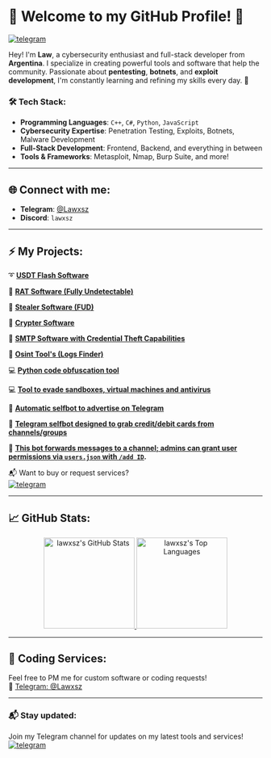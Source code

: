 # 👾 Welcome to my GitHub Profile! 👾

[![telegram](https://img.shields.io/badge/Lawxsz-2CA5E0?style=for-the-badge&logo=telegram&logoColor=white)](https://t.me/Lawxsz)&nbsp;&nbsp;&nbsp;

Hey! I'm **Law**, a cybersecurity enthusiast and full-stack developer from **Argentina**. I specialize in creating powerful tools and software that help the community. Passionate about **pentesting**, **botnets**, and **exploit development**, I'm constantly learning and refining my skills every day. 🚀

### 🛠️ **Tech Stack**:
- **Programming Languages**: `C++`, `C#`, `Python`, `JavaScript`
- **Cybersecurity Expertise**: Penetration Testing, Exploits, Botnets, Malware Development
- **Full-Stack Development**: Frontend, Backend, and everything in between
- **Tools & Frameworks**: Metasploit, Nmap, Burp Suite, and more!

---

## 🌐 **Connect with me**:
- **Telegram**: [@Lawxsz](https://t.me/Lawxsz)
- **Discord**: `lawxsz`

---

## ⚡ **My Projects**:
➰ **[USDT Flash Software](https://t.me/lawxsz)**  

🔱 **[RAT Software (Fully Undetectable)](https://t.me/lawxsz)**  

🔱 **[Stealer Software (FUD)](https://t.me/lawxsz)**  

🔱 **[Crypter Software](https://t.me/lawxsz)**  

🔑 **[SMTP Software with Credential Theft Capabilities](https://t.me/lawxsz)**  

🔑 **[Osint Tool's (Logs Finder)](https://github.com/Lawxsz/log-finder)**

💻 **[Python code obfuscation tool](https://github.com/Lawxsz/Py-obfuscator)**

💻 **[Tool to evade sandboxes, virtual machines and antivirus](https://github.com/Lawxsz/bypass-virus-total)**

🤖 **[Automatic selfbot to advertise on Telegram](https://github.com/Lawxsz/telegram-auto-forward-message)**

🤖 **[Telegram selfbot designed to grab credit/debit cards from channels/groups](https://github.com/Lawxsz/cc-scrapper)**

🤖 **[This bot forwards messages to a channel; admins can grant user permissions via `users.json` with `/add ID`](https://github.com/Lawxsz/telegram-repost-messages).**





📬 Want to buy or request services?  
[![telegram](https://img.shields.io/badge/-Telegram%20Channel-blue?style=for-the-badge&logo=telegram)](https://t.me/lawxszchannel)

---

## 📈 **GitHub Stats**:
<div align="center">
  <a href="https://github.com/anuraghazra/github-readme-stats">
    <img alt="lawxsz's GitHub Stats" src="https://github-readme-stats.vercel.app/api/?username=lawxsz&show_icons=true&count_private=true&theme=default&hide_border=true&bg_color=fff&title_color=00E676&icon_color=00E676" height="180px"/>
  </a>
  <a href="https://github.com/anuraghazra/github-readme-stats">
    <img alt="lawxsz's Top Languages" src="https://github-readme-stats.vercel.app/api/top-langs/?username=lawxsz&langs_count=8&layout=compact&theme=default&hide_border=true&bg_color=fff&title_color=000&icon_color=000&hide=Jupyter%20Notebook" height="180px"/>
  </a>
</div>

---

## 🎫 **Coding Services**:
Feel free to PM me for custom software or coding requests!  
📲 [Telegram: @Lawxsz](https://t.me/lawxsz)

---

### 📬 **Stay updated**:  
Join my Telegram channel for updates on my latest tools and services!  
[![telegram](https://img.shields.io/badge/-Telegram%20Channel-blue?style=for-the-badge&logo=telegram)](https://t.me/lawxszchannel)
